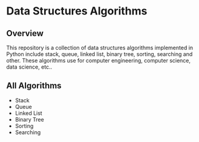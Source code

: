 # Data Structures Algorithms
## Overview
This repository is a collection of data structures algorithms implemented in Python include stack, queue, linked list, binary tree, sorting, searching and other. These algorithms use for computer engineering, computer science, data science, etc..

## All Algorithms
- Stack
- Queue
- Linked List
- Binary Tree
- Sorting
- Searching
